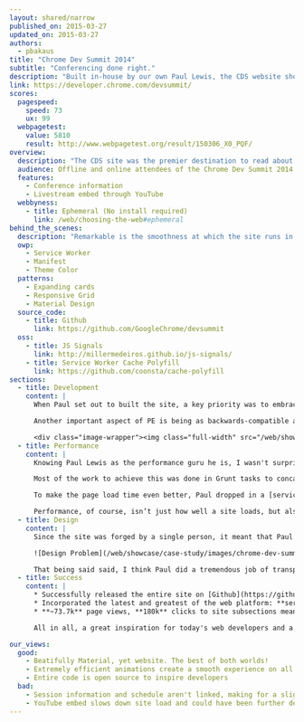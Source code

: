 ```yaml
---
layout: shared/narrow
published_on: 2015-03-27
updated_on: 2015-03-27
authors:
  - pbakaus
title: "Chrome Dev Summit 2014"
subtitle: "Conferencing done right."
description: "Built in-house by our own Paul Lewis, the CDS website showed how to build a great mobile web experience for conference visitors."
link: https://developer.chrome.com/devsummit/
scores:
  pagespeed:
    speed: 73
    ux: 99
  webpagetest:
    value: 5810
    result: http://www.webpagetest.org/result/150306_X0_PQF/
overview:
  description: "The CDS site was the premier destination to read about all things Chrome Dev Summit, a two-day developer event about Chrome in 2014. It was used by attendees to get infos about the schedule, signup and more."
  audience: Offline and online attendees of the Chrome Dev Summit 2014.
  features:
    - Conference information
    - Livestream embed through YouTube
  webbyness:
    - title: Ephemeral (No install required)
      link: /web/choosing-the-web#ephemeral
behind_the_scenes:
  description: "Remarkable is the smoothness at which the site runs in various mobile browsers. It's utilizing the layout and paint cycles of the browser in the best way possible."
  owp:
    - Service Worker
    - Manifest
    - Theme Color
  patterns:
    - Expanding cards
    - Responsive Grid
    - Material Design
  source_code:
    - title: Github
      link: https://github.com/GoogleChrome/devsummit
  oss:
    - title: JS Signals
      link: http://millermedeiros.github.io/js-signals/
    - title: Service Worker Cache Polyfill
      link: https://github.com/coonsta/cache-polyfill
sections:
  - title: Development
    content: |
      When Paul set out to built the site, a key priority was to embrace [Progressive Enhancement](http://en.wikipedia.org/wiki/Progressive_enhancement). Instead of designing for desktop, he built it for for small screens first, then build up to larger screens – progressively enhancing, instead of gracefully degrading. That required a bunch of media queries, but but also a fair bit of freedom to eyeball small changes between the key breakpoints. Tracking back and forth between screen sizes gave him a sense of where content would break, so he could quickly fix it.

      Another important aspect of PE is being as backwards-compatible as possible. Paul chose to use floats over Flexbox because he felt it would increase the number of browsers that the site would work on. For the specific layout of the site, this turned out to be no problem at all. If he needed Flexbox he would’ve used PE to add it on.

      <div class="image-wrapper"><img class="full-width" src="/web/showcase/case-study/images/chrome-dev-summit/flip.jpg"><span>FLIP is taking advantage of user's perception by prioritizing the animation.</span></div> A major challenge of the site was the card expand and collapse feature, which required thinking up a whole new way to do the animations work. Paul came up with a strategy he calls [FLIP](http://aerotwist.com/blog/flip-your-animations), which involves **setting animating elements to their final state**. From there, you apply compositor-friendly properties like transforms and opacity to invert the changes and return the element to its start position. Finally, with that done, enable transitions on transforms and opacity, and remove those changes. This causes the elements to move to their final positions once more! Paul admits it’s a little crazy, but it works super well and gives you a performance boost.
  - title: Performance
    content: |
      Knowing Paul Lewis as the performance guru he is, I wasn't surprised to find out that powerformance was a super important consideration when building the site. He heavily relied on [WebPageTest](http://webpagetest.org) to get the *Speed Index* value as low as he could. Without the YouTube embed, Paul managed to get it to **less than 1,000 on a cable connection**, which meant that most of the users would get an initial render in **under a second**.

      Most of the work to achieve this was done in Grunt tasks to concatenate, minify, and compress images as much as possible. The site also defers non-essential images to after page load so that actual content is rendered to screen more quickly.

      To make the page load time even better, Paul dropped in a [service worker](http://www.html5rocks.com/en/tutorials/service-worker/introduction).  With it, whether you are online or not, a page visit can be served up from cache, ensuring that you get to the content even on spotty connectivity (extremely important when on conference WiFi!). The CDS site is one of the first production sites to use the new feature, which had Paul run into a bunch of “early adopter issues”, but the crazy performance boost, he told me, made up for it. In fact, he's now taking it to every site he builds! 

      Performance, of course, isn’t just how well a site loads, but also how well it runs. Paul knew the animations were going to be a challenge, which is why he came up with [FLIP](http://aerotwist.com/blog/flip-your-animations). Besides that, he went out of his way to ensure that nothing got in the way of touch input or scrolling. Despite the fact that the site isn’t a hugely complex one, he adopted a modified [RAIL methodology](https://developers.google.com/web/fundamentals/performance/rendering/use-the-rail-performance-model?hl=en) for the build (he didn’t really need much Idle time), and it helped a bunch!
  - title: Design
    content: |
      Since the site was forged by a single person, it meant that Paul was both the designer and developer on the project, resulting in unprecedented levels of understanding regarding each others’ concerns in the two 'teams'. He likes to design desktop down (the opposite of progressive enhancement, which he used during development), because it gives him a sense of what needs to go into the project. Afterwards Paul drops down to the mobile view, which allows him to refine things significantly, and make sure that the most important things are getting the most attention. That then informs the Desktop version, because invariably information architecture and priority will need updating.

      ![Design Problem](/web/showcase/case-study/images/chrome-dev-summit/design_problem.jpg) Not all of it went smoothly. The [Material Design guidelines](http://www.google.com/design/spec/material-design/introduction.html) at the time weren’t clear about how to make a content site, so there were areas where he fell short. The design also failed to account for the schedule and session information being related, and in the end, the UX meant that people would go to the schedule and be frustrated that they couldn’t get straight to the session information.

      That being said said, I think Paul did a tremendous job of transporting the Material Design spec to a content site. and I’m really pleased with the visuals and motion. It has that unique Material Design feel to it, and the information and look encourages interaction and hierarchy.
  - title: Success
    content: |
      * Successfully released the entire site on [Github](https://github.com/googlechrome/devsummit) (**&gt; 200 stars**) to serve as **boilerplate and inspiration to web developers**.
      * Incorporated the latest and greatest of the web platform: **service worker, Web manifest and dynamic theme colors**. The net effect is something that feels really integrated with the platform when run on Android devices. If added to the user’s home screen, it feels very much like an app they would use, and that’s really cool.
      * **~73.7k** page views, **180k** clicks to site subsections meant that people actually used and engaged with it, much more than expected.

      All in all, a great inspiration for today's web developers and a very successful conference website.

our_views:
  good:
    - Beatifully Material, yet website. The best of both worlds!
    - Extremely efficient animations create a smooth experience on all devices
    - Entire code is open source to inspire developers
  bad:
    - Session information and schedule aren't linked, making for a slightly confusing experience
    - YouTube embed slows down site load and could have been further deferred
---
```


